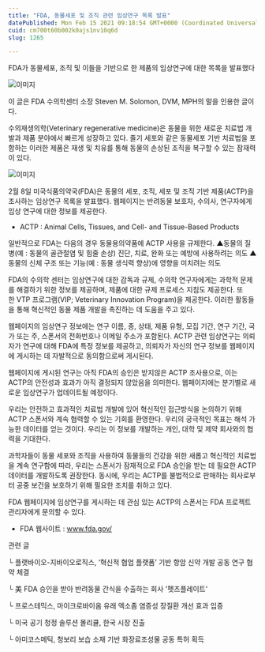 ```yaml
---
title: "FDA, 동물세포 및 조직 관련 임상연구 목록 발표"
datePublished: Mon Feb 15 2021 09:18:54 GMT+0000 (Coordinated Universal Time)
cuid: cm700t60b002k0ajs1nv10q6d
slug: 1265

---
```



FDA가 동물세포, 조직 및 이들을 기반으로 한 제품의 임상연구에 대한 목록을 발표했다

![이미지](https://cdn.hashnode.com/res/hashnode/image/upload/v1739250444440/6b3d5e27-3871-4305-9b19-da52a4fa81dd.jpeg)

이 글은 FDA 수의학센터 소장 Steven M. Solomon, DVM, MPH의 말을 인용한 글이다.

수의재생의학(Veterinary regenerative medicine)은 동물을 위한 새로운 치료법 개발과 제품 분야에서 빠르게 성장하고 있다. 줄기 세포와 같은 동물세포 기반 치료법을 포함하는 이러한 제품은 재생 및 치유를 통해 동물의 손상된 조직을 복구할 수 있는 잠재력이 있다.

![이미지](https://cdn.hashnode.com/res/hashnode/image/upload/v1739250445986/d33445c4-3916-4b20-bcf6-65cb09a63707.jpeg)

2월 8일 미국식품의약국(FDA)은 동물의 세포, 조직, 세포 및 조직 기반 제품(ACTP)을 조사하는 임상연구 목록을 발표했다. 웹페이지는 반려동물 보호자, 수의사, 연구자에게 임상 연구에 대한 정보를 제공한다.

* ACTP : Animal Cells, Tissues, and Cell- and Tissue-Based Products

일반적으로 FDA는 다음의 경우 동물용의약품에 ACTP 사용을 규제한다. ▲동물의 질병(예 : 동물의 골관절염 및 힘줄 손상) 진단, 치료, 완화 또는 예방에 사용하려는 의도 ▲동물의 신체 구조 또는 기능(예 : 동물 생식력 향상)에 영향을 미치려는 의도

FDA의 수의학 센터는 임상연구에 대한 감독과 규제, 수의학 연구자에게는 과학적 문제를 해결하기 위한 정보를 제공하며, 제품에 대한 규제 프로세스 지침도 제공한다. 또한 VTP 프로그램(VIP; Veterinary Innovation Program)을 제공한다. 이러한 활동들을 통해 혁신적인 동물 제품 개발을 촉진하는 데 도움을 주고 있다.

웹페이지의 임상연구 정보에는 연구 이름, 종, 상태, 제품 유형, 모집 기간, 연구 기간, 국가 또는 주, 스폰서의 전화번호나 이메일 주소가 포함된다. ACTP 관련 임상연구는 의뢰자가 연구에 대해 FDA에 특정 정보를 제공하고, 의뢰자가 자신의 연구 정보를 웹페이지에 게시하는 데 자발적으로 동의함으로써 게시된다.

웹페이지에 게시된 연구는 아직 FDA의 승인은 받지않은 ACTP 조사용으로, 이는 ACTP의 안전성과 효과가 아직 결정되지 않았음을 의미한다. 웹페이지에는 분기별로 새로운 임상연구가 업데이트될 예정이다.

우리는 안전하고 효과적인 치료법 개발에 있어 혁신적인 접근방식을 논의하기 위해 ACTP 스폰서와 계속 협력할 수 있는 기회를 환영한다. 우리의 궁극적인 목표는 해석 가능한 데이터를 얻는 것이다. 우리는 이 정보를 개발하는 개인, 대학 및 제약 회사와의 협력을 기대한다.

과학자들이 동물 세포와 조직을 사용하여 동물들의 건강을 위한 새롭고 혁신적인 치료법을 계속 연구함에 따라, 우리는 스폰서가 잠재적으로 FDA 승인을 받는 데 필요한 ACTP 데이터를 개발하도록 권장한다. 동시에, 우리는 ACTP를 불법적으로 판매하는 회사로부터 공중 보건을 보호하기 위해 필요한 조치를 취하고 있다.

FDA 웹페이지에 임상연구를 게시하는 데 관심 있는 ACTP의 스폰서는 FDA 프로젝트 관리자에게 문의할 수 있다.

- FDA 웹사이트 : www.fda.gov/

관련 글

└ 플랫바이오-지바이오로직스, ‘혁신적 협업 플랫폼’ 기반 항암 신약 개발 공동 연구 협약 체결

└ 美 FDA 승인을 받아 반려동물 간식을 수출하는 회사 '펫츠플레이트'

└ 프로스테믹스, 마이크로바이옴 유래 엑소좀 염증성 장질환 개선 효과 입증

└ 미국 공기 청정 솔루션 몰리큘, 한국 시장 진출

└ 아미코스메틱, 청보리 보습 소재 기반 화장료조성물 공동 특허 획득